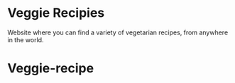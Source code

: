 # Veggie Recipies
Website where you can find a variety of vegetarian recipes, from anywhere in the world.
# Veggie-recipe
